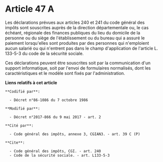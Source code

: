 # Article 47 A

Les déclarations prévues aux articles 240 et 241 du code général des impôts sont souscrites auprès de la direction
départementale ou, le cas échéant, régionale des finances publiques du lieu du domicile de la personne ou du siège de
l'établissement ou du bureau qui a assuré le paiement lorsqu'elles sont produites par des personnes qui n'emploient aucun
salarié ou qui n'entrent pas dans le champ d'application de l'article L. 133-5-3 du code de la sécurité sociale. 

Ces déclarations peuvent être souscrites soit par la communication d'un support informatique, soit par l'envoi de formulaires
normalisés, dont les caractéristiques et le modèle sont fixés par l'administration.

**Liens relatifs à cet article**

	**Codifié par**:

	  - Décret n°86-1086 du 7 octobre 1986

	**Modifié par**:

	  - Décret n°2017-866 du 9 mai 2017 - art. 2

	**Cité par**:

	  - Code général des impôts, annexe 3, CGIAN3. - art. 39 C (P)

	**Cite**:

	  - Code général des impôts, CGI. - art. 240
	  - Code de la sécurité sociale. - art. L133-5-3
